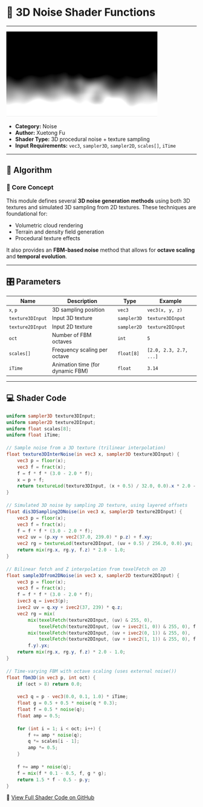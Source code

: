 # 🧩 3D Noise Shader Functions

---

<img src="https://github.com/friedaxvictoria/procedural_shader_framework/blob/main/shaders/screenshots/noise/3D_noise.png" alt="3D Noise Example" width="400" height="225">

- **Category:** Noise  
- **Author:** Xuetong Fu  
- **Shader Type:** 3D procedural noise + texture sampling  
- **Input Requirements:** `vec3`, `sampler3D`, `sampler2D`, `scales[]`, `iTime`

---

## 🧠 Algorithm

### 🔷 Core Concept

This module defines several **3D noise generation methods** using both 3D textures and simulated 3D sampling from 2D textures. These techniques are foundational for:

- Volumetric cloud rendering  
- Terrain and density field generation  
- Procedural texture effects  

It also provides an **FBM-based noise** method that allows for **octave scaling** and **temporal evolution**.

---

## 🎛️ Parameters

| Name            | Description                                  | Type        | Example                  |
|-----------------|----------------------------------------------|-------------|--------------------------|
| `x`, `p`        | 3D sampling position                         | `vec3`      | `vec3(x, y, z)`          |
| `texture3DInput`| Input 3D texture                             | `sampler3D` | `texture3DInput`         |
| `texture2DInput`| Input 2D texture                             | `sampler2D` | `texture2DInput`         |
| `oct`           | Number of FBM octaves                        | `int`       | `5`                      |
| `scales[]`      | Frequency scaling per octave                 | `float[8]`  | `[2.0, 2.3, 2.7, ...]`   |
| `iTime`         | Animation time (for dynamic FBM)             | `float`     | `3.14`                   |

---

## 💻 Shader Code

```glsl
uniform sampler3D texture3DInput;
uniform sampler2D texture2DInput;
uniform float scales[8];
uniform float iTime;

// Sample noise from a 3D texture (trilinear interpolation)
float texture3DInterNoise(in vec3 x, sampler3D texture3DInput) {
    vec3 p = floor(x);
    vec3 f = fract(x);
    f = f * f * (3.0 - 2.0 * f);
    x = p + f;
    return textureLod(texture3DInput, (x + 0.5) / 32.0, 0.0).x * 2.0 - 1.0;
}

// Simulated 3D noise by sampling 2D texture, using layered offsets
float dis3DSampling2DNoise(in vec3 x, sampler2D texture2DInput) {
    vec3 p = floor(x);
    vec3 f = fract(x);
    f = f * f * (3.0 - 2.0 * f);
    vec2 uv = (p.xy + vec2(37.0, 239.0) * p.z) + f.xy;
    vec2 rg = textureLod(texture2DInput, (uv + 0.5) / 256.0, 0.0).yx;
    return mix(rg.x, rg.y, f.z) * 2.0 - 1.0;
}

// Bilinear fetch and Z interpolation from texelFetch on 2D
float sample3Dfrom2DNoise(in vec3 x, sampler2D texture2DInput) {
    vec3 p = floor(x);
    vec3 f = fract(x);
    f = f * f * (3.0 - 2.0 * f);
    ivec3 q = ivec3(p);
    ivec2 uv = q.xy + ivec2(37, 239) * q.z;
    vec2 rg = mix(
        mix(texelFetch(texture2DInput, (uv) & 255, 0),
            texelFetch(texture2DInput, (uv + ivec2(1, 0)) & 255, 0), f.x),
        mix(texelFetch(texture2DInput, (uv + ivec2(0, 1)) & 255, 0),
            texelFetch(texture2DInput, (uv + ivec2(1, 1)) & 255, 0), f.x),
        f.y).yx;
    return mix(rg.x, rg.y, f.z) * 2.0 - 1.0;  
}

// Time-varying FBM with octave scaling (uses external noise())
float fbm3D(in vec3 p, int oct) {
    if (oct > 8) return 0.0;

    vec3 q = p - vec3(0.0, 0.1, 1.0) * iTime; 
    float g = 0.5 + 0.5 * noise(q * 0.3);
    float f = 0.5 * noise(q);
    float amp = 0.5;

    for (int i = 1; i < oct; i++) {
        f += amp * noise(q);
        q *= scales[i - 1];
        amp *= 0.5;
    }

    f += amp * noise(q);
    f = mix(f * 0.1 - 0.5, f, g * g);
    return 1.5 * f - 0.5 - p.y;
}
```
🔗 [View Full Shader Code on GitHub](https://github.com/friedaxvictoria/procedural_shader_framework/blob/main/shaders/shaders/noise/3D_noise.glsl)

